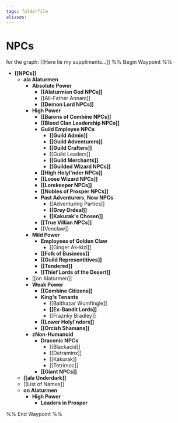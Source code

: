 ```yaml
---
tags: folderfile
aliases:
---
```



# NPCs
for the graph: [[Here lie my suppliments...]]
%% Begin Waypoint %%
- **[[NPCs]]**
	- **ala Alaturmen**
		- **Absolute Power**
			- **[[Alaturmian God NPCs]]**
			- [[All-Father Annam]]
			- **[[Demon Lord NPCs]]**
		- **High Power**
			- **[[Barons of Combine NPCs]]**
			- **[[Blood Clan Leadership NPCs]]**
			- **Guild Employee NPCs**
				- **[[Guild Admin]]**
				- **[[Guild Adventurers]]**
				- **[[Guild Crafters]]**
				- [[Guild Leaders]]
				- **[[Guild Merchants]]**
				- **[[Guilded Wizard NPCs]]**
			- **[[High Holyl'nder NPCs]]**
			- **[[Loose Wizard NPCs]]**
			- **[[Lorekeeper NPCs]]**
			- **[[Nobles of Prosper NPCs]]**
			- **Past Adventurers, Now NPCs**
				- [[Adventuring Parties]]
				- **[[Grey Ordeal]]**
				- **[[Kakurak's Chosen]]**
			- **[[True Villian NPCs]]**
			- [[Venclaw]]
		- **Mild Power**
			- **Employees of Golden Claw**
				- [[Ginger Ak-kizi]]
			- **[[Folk of Business]]**
			- **[[Guild Representitives]]**
			- **[[Tendered]]**
			- **[[Thief Lords of the Desert]]**
		- [[on Alaturmen]]
		- **Weak Power**
			- **[[Combine Citizens]]**
			- **King's Tenants**
				- [[Balthazar Wumfingle]]
				- **[[Ex-Bandit Lords]]**
				- [[Fraznky Bradley]]
			- **[[Lower Holyl'nders]]**
			- **[[Orcish Shamans]]**
		- **zNon-Humanoid**
			- **Draconic NPCs**
				- [[Blackacid]]
				- [[Detraminx]]
				- [[Kakurak]]
				- [[Tetrimoc]]
			- **[[Giant NPCs]]**
	- **[[ala Underdark]]**
	- [[List of Names]]
	- **on Alaturmen**
		- **High Power**
			- **Leaders in Prosper**

%% End Waypoint %%